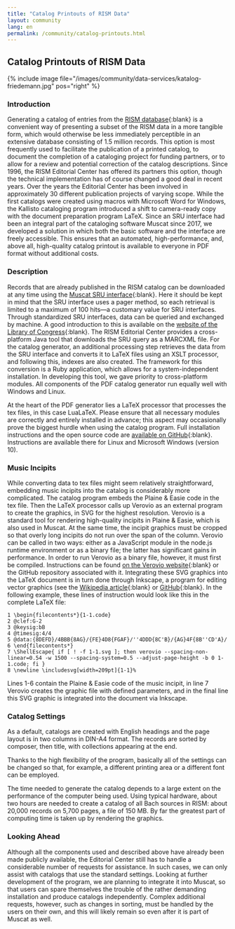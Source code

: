 ```yaml
---
title: "Catalog Printouts of RISM Data"
layout: community
lang: en
permalink: /community/catalog-printouts.html
---
```


## Catalog Printouts of RISM Data

{% include image file="/images/community/data-services/katalog-friedemann.jpg" pos="right" %}

### Introduction
Generating a catalog of entries from the [RISM database](https://opac.rism.info/index.php?id=4){:blank} is a convenient way of presenting a subset of the RISM data in a more tangible form, which would otherwise be less immediately perceptible in an extensive database consisting of 1.5 million records. This option is most frequently used to facilitate the publication of a printed catalog, to document the completion of a cataloging project for funding partners, or to allow for a review and potential correction of the catalog descriptions. Since 1996, the RISM Editorial Center has offered its partners this option, though the technical implementation has of course changed a good deal in recent years. Over the years the Editorial Center has been involved in approximately 30 different publication projects of varying scope. While the first catalogs were created using macros with Microsoft Word for Windows, the Kallisto cataloging program introduced a shift to camera-ready copy with the document preparation program LaTeX. Since an SRU interface had been an integral part of the cataloging software Muscat since 2017, we developed a solution in which both the basic software and the interface are freely accessible. This ensures that an automated, high-performance, and, above all, high-quality catalog printout is available to everyone in PDF format without additional costs.


### Description
Records that are already published in the RISM catalog can be downloaded at any time using the [Muscat SRU interface](https://github.com/rism-international/sru-downloader){:blank}. Here it should be kept in mind that the SRU interface uses a pager method, so each retrieval is limited to a maximum of 100 hits—a customary value for SRU interfaces. Through standardized SRU interfaces, data can be queried and exchanged by machine. A good introduction to this is available on the [website of the Library of Congress](http://www.loc.gov/standards/sru/){:blank}. The RISM Editorial Center provides a cross-platform Java tool that downloads the SRU query as a MARCXML file. For the catalog generator, an additional processing step retrieves the data from the SRU interface and converts it to LaTeX files using an XSLT processor, and following this, indexes are also created. The framework for this conversion is a Ruby application, which allows for a system-independent installation. In developing this tool, we gave priority to cross-platform modules. All components of the PDF catalog generator run equally well with Windows and Linux.  

At the heart of the PDF generator lies a LaTeX processor that processes the tex files, in this case LuaLaTeX. Please ensure that all necessary modules are correctly and entirely installed in advance; this aspect may occasionally prove the biggest hurdle when using the catalog program. Full installation instructions and the open source code are [available on GitHub](https://github.com/rism-international/pdf-export){:blank}. Instructions are available there for Linux and Microsoft Windows (version 10).  

### Music Incipits
While converting data to tex files might seem relatively straightforward, embedding music incipits into the catalog is considerably more complicated. The catalog program embeds the Plaine & Easie code in the tex file. Then the LaTeX processor calls up Verovio as an external program to create the graphics, in SVG for the highest resolution. Verovio is a standard tool for rendering high-quality incipits in Plaine & Easie, which is also used in Muscat. At the same time, the incipit graphics must be cropped so that overly long incipits do not run over the span of the column. Verovio can be called in two ways: either as a JavaScript module in the node.js runtime environment or as a binary file; the latter has significant gains in performance. In order to run Verovio as a binary file, however, it must first be compiled. Instructions can be found [on the Verovio website](https://www.verovio.org/index.xhtml){:blank} or the GitHub repository associated with it. Integrating these SVG graphics into the LaTeX document is in turn done through Inkscape, a program for editing vector graphics (see the [Wikipedia article](https://en.wikipedia.org/wiki/Inkscape){:blank} or [GitHub](https://github.com/mrpiggi/svg){:blank}. In the following example, these lines of instruction would look like this in the complete LaTeX file:  

```
1 \begin{filecontents*}{1-1.code}  
2 @clef:G-2  
3 @keysig:bB  
4 @timesig:4/4  
5 @data:{8DEFD}/4BBB{8AG}/{FE}4D8{FGAF}/''4DDD{8C'B}/{AG}4F{8B''CD'A}/  
6 \end{filecontents*}  
7 \ShellEscape{ if [ ! -f 1-1.svg ]; then verovio --spacing-non-linear=0.54 -w 1500 --spacing-system=0.5 --adjust-page-height -b 0 1-1.code; fi }  
8 \newline \includesvg[width=209pt]{1-1}%  
```

Lines 1-6 contain the Plaine & Easie code of the music incipit, in line 7 Verovio creates the graphic file with defined parameters, and in the final line this SVG graphic is integrated into the document via Inkscape.  

### Catalog Settings
As a default, catalogs are created with English headings and the page layout is in two columns in DIN-A4 format. The records are sorted by composer, then title, with collections appearing at the end.  

Thanks to the high flexibility of the program, basically all of the settings can be changed so that, for example, a different printing area or a different font can be employed.  

The time needed to generate the catalog depends to a large extent on the performance of the computer being used. Using typical hardware, about two hours are needed to create a catalog of all Bach sources in RISM: about 20,000 records on 5,700 pages, a file of 150 MB. By far the greatest part of computing time is taken up by rendering the graphics.  

### Looking Ahead
Although all the components used and described above have already been made publicly available, the Editorial Center still has to handle a considerable number of requests for assistance. In such cases, we can only assist with catalogs that use the standard settings. Looking at further development of the program, we are planning to integrate it into Muscat, so that users can spare themselves the trouble of the rather demanding installation and produce catalogs independently. Complex additional requests, however, such as changes in sorting, must be handled by the users on their own, and this will likely remain so even after it is part of Muscat as well.
